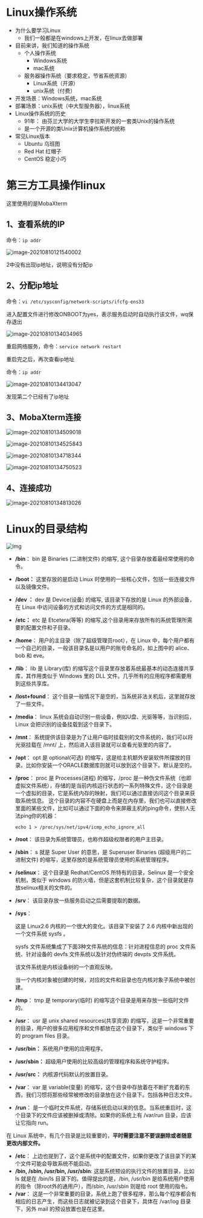 # Linux操作系统

- 为什么要学习Linux
  - 我们一般都是在windows上开发，在linux去做部署
- 目前来讲，我们知道的操作系统
  - 个人操作系统
    - Windows系统
    - mac系统
  - 服务器操作系统（要求稳定，节省系统资源）
    - Linux系统（开源）
    - unix系统（付费）
- 开发场景：Windows系统，mac系统
- 部署场景：unix系统（中大型服务器），linux系统
- Linux操作系统的历史
  - 91年： 由芬兰大学的大学生李拉斯开发的一套类Unix的操作系统
  - 是一个开源的类Unix计算机操作系统的统称
- 常见Linux版本
  - Ubuntu 乌班图
  - Red Hat 红帽子
  - CentOS 稳定小巧

# 第三方工具操作linux

这里使用的是MobaXterm

## 1、查看系统的IP

命令：`ip addr`

![image-20210810121540002](https://gitee.com/yh-gh/img-bed/raw/master/202109181442336.png)

2中没有出现ip地址，说明没有分配ip

## 2、分配ip地址

命令：`vi /etc/sysconfig/network-scripts/ifcfg-ens33`

进入配置文件进行修改ONBOOT为yes，表示服务启动时自动执行该文件，wq保存退出

![image-20210810134034965](https://gitee.com/yh-gh/img-bed/raw/master/202109181442996.png)

重启网络服务，命令：`service network restart`

重启完之后，再次查看ip地址

命令：`ip addr`

![image-20210810134413047](https://gitee.com/yh-gh/img-bed/raw/master/202109181442532.png)

发现第二个已经有了ip地址

## 3、MobaXterm连接

![image-20210810134509018](https://gitee.com/yh-gh/img-bed/raw/master/202109181442341.png)

![image-20210810134525843](https://gitee.com/yh-gh/img-bed/raw/master/202109181442242.png)

![image-20210810134718344](https://gitee.com/yh-gh/img-bed/raw/master/202109181442941.png)

![image-20210810134750523](https://gitee.com/yh-gh/img-bed/raw/master/202109181442299.png)

## 4、连接成功

![image-20210810134813026](https://gitee.com/yh-gh/img-bed/raw/master/202109181442639.png)

# Linux的目录结构

![img](https://gitee.com/yh-gh/img-bed/raw/master/202109181442740.jpg)

- **/bin**：
  bin 是 Binaries (二进制文件) 的缩写, 这个目录存放着最经常使用的命令。

- **/boot：**
  这里存放的是启动 Linux 时使用的一些核心文件，包括一些连接文件以及镜像文件。

- **/dev ：**
  dev 是 Device(设备) 的缩写, 该目录下存放的是 Linux 的外部设备，在 Linux 中访问设备的方式和访问文件的方式是相同的。

- **/etc：**
  etc 是 Etcetera(等等) 的缩写,这个目录用来存放所有的系统管理所需要的配置文件和子目录。

- **/home**：
  用户的主目录（除了超级管理员root），在 Linux 中，每个用户都有一个自己的目录，一般该目录名是以用户的账号命名的，如上图中的 alice、bob 和 eve。

- **/lib**：
  lib 是 Library(库) 的缩写这个目录里存放着系统最基本的动态连接共享库，其作用类似于 Windows 里的 DLL 文件。几乎所有的应用程序都需要用到这些共享库。

- **/lost+found**：
  这个目录一般情况下是空的，当系统非法关机后，这里就存放了一些文件。

- **/media**：
  linux 系统会自动识别一些设备，例如U盘、光驱等等，当识别后，Linux 会把识别的设备挂载到这个目录下。

- **/mnt**：
  系统提供该目录是为了让用户临时挂载别的文件系统的，我们可以将光驱挂载在 /mnt/ 上，然后进入该目录就可以查看光驱里的内容了。

- **/opt**：
  opt 是 optional(可选) 的缩写，这是给主机额外安装软件所摆放的目录。比如你安装一个ORACLE数据库则就可以放到这个目录下。默认是空的。

- **/proc**：
  proc 是 Processes(进程) 的缩写，/proc 是一种伪文件系统（也即虚拟文件系统），存储的是当前内核运行状态的一系列特殊文件，这个目录是一个虚拟的目录，它是系统内存的映射，我们可以通过直接访问这个目录来获取系统信息。
  这个目录的内容不在硬盘上而是在内存里，我们也可以直接修改里面的某些文件，比如可以通过下面的命令来屏蔽主机的ping命令，使别人无法ping你的机器：

  ```
  echo 1 > /proc/sys/net/ipv4/icmp_echo_ignore_all
  ```

- **/root**：
  该目录为系统管理员，也称作超级权限者的用户主目录。

- **/sbin**：
  s 就是 Super User 的意思，是 Superuser Binaries (超级用户的二进制文件) 的缩写，这里存放的是系统管理员使用的系统管理程序。

- **/selinux**：
   这个目录是 Redhat/CentOS 所特有的目录，Selinux 是一个安全机制，类似于 windows 的防火墙，但是这套机制比较复杂，这个目录就是存放selinux相关的文件的。

- **/srv**：
   该目录存放一些服务启动之后需要提取的数据。

- **/sys**：

  这是 Linux2.6 内核的一个很大的变化。该目录下安装了 2.6 内核中新出现的一个文件系统 sysfs 。

  sysfs 文件系统集成了下面3种文件系统的信息：针对进程信息的 proc 文件系统、针对设备的 devfs 文件系统以及针对伪终端的 devpts 文件系统。

  该文件系统是内核设备树的一个直观反映。

  当一个内核对象被创建的时候，对应的文件和目录也在内核对象子系统中被创建。

- **/tmp**：
  tmp 是 temporary(临时) 的缩写这个目录是用来存放一些临时文件的。

- **/usr**：
   usr 是 unix shared resources(共享资源) 的缩写，这是一个非常重要的目录，用户的很多应用程序和文件都放在这个目录下，类似于 windows 下的 program files 目录。

- **/usr/bin：**
  系统用户使用的应用程序。

- **/usr/sbin：**
  超级用户使用的比较高级的管理程序和系统守护程序。

- **/usr/src：**
  内核源代码默认的放置目录。

- **/var**：
  var 是 variable(变量) 的缩写，这个目录中存放着在不断扩充着的东西，我们习惯将那些经常被修改的目录放在这个目录下。包括各种日志文件。

- **/run**：
  是一个临时文件系统，存储系统启动以来的信息。当系统重启时，这个目录下的文件应该被删掉或清除。如果你的系统上有 /var/run 目录，应该让它指向 run。

在 Linux 系统中，有几个目录是比较重要的，**平时需要注意不要误删除或者随意更改内部文件。**

- **/etc**： 上边也提到了，这个是系统中的配置文件，如果你更改了该目录下的某个文件可能会导致系统不能启动。
- **/bin, /sbin, /usr/bin, /usr/sbin**: 这是系统预设的执行文件的放置目录，比如 ls 就是在 /bin/ls 目录下的。值得提出的是，/bin, /usr/bin 是给系统用户使用的指令（除root外的通用户），而/sbin, /usr/sbin 则是给 root 使用的指令。
- **/var**： 这是一个非常重要的目录，系统上跑了很多程序，那么每个程序都会有相应的日志产生，而这些日志就被记录到这个目录下，具体在 /var/log 目录下，另外 mail 的预设放置也是在这里。

